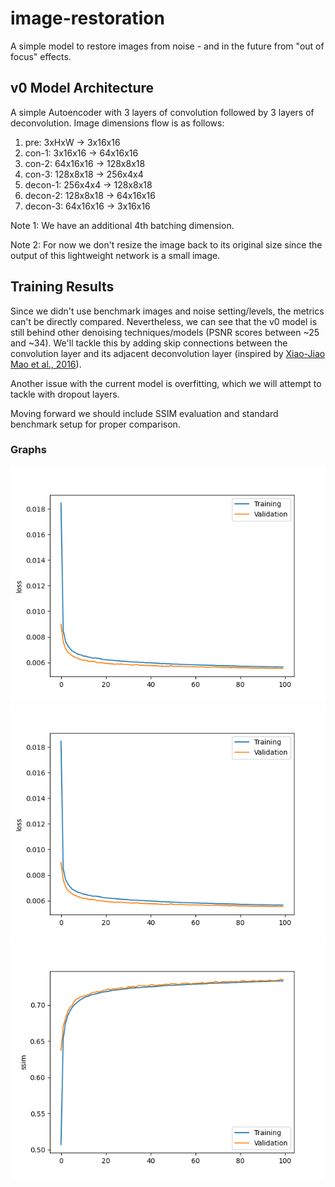 # image-restoration

A simple model to restore images from noise - and in the future from "out of focus" effects.

## v0 Model Architecture

A simple Autoencoder with 3 layers of convolution followed by 3 layers of deconvolution. Image dimensions flow is as follows:

1. pre: 3xHxW -> 3x16x16
2. con-1: 3x16x16 -> 64x16x16
3. con-2: 64x16x16 -> 128x8x18
4. con-3: 128x8x18 -> 256x4x4
5. decon-1: 256x4x4 -> 128x8x18
6. decon-2: 128x8x18 -> 64x16x16
7. decon-3: 64x16x16 -> 3x16x16

Note 1: We have an additional 4th batching dimension.

Note 2: For now we don't resize the image back to its original size since the output of this lightweight network is a small image.

## Training Results

Since we didn't use benchmark images and noise setting/levels, the metrics can't be directly compared. Nevertheless, we can see that
the v0 model is still behind other denoising techniques/models (PSNR scores between ~25 and ~34). We'll tackle this by adding skip
connections between the convolution layer and its adjacent deconvolution layer (inspired by
[Xiao-Jiao Mao et al., 2016](https://arxiv.org/pdf/1606.08921)).

Another issue with the current model is overfitting, which we will attempt to tackle with dropout layers.

Moving forward we should include SSIM evaluation and standard benchmark setup for proper comparison.

### Graphs

![Loss](graphs/1717941258_loss.png)
![PSNR](graphs/1717941258_loss.png)
![SSIM](graphs/1717941258_ssim.png)
